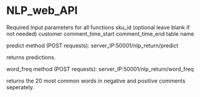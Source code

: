 # NLP_web_API


Required Input parameters for all functions 
sku_id (optional leave blank if not needed)
customer 
comment_time_start
comment_time_end
table name

predict method (POST requests): server_IP:50001/nlp_return/predict

returns predictions.


word_freq method (POST requests): server_IP:50001/nlp_return/word_freq

returns the 20 most common words in negative and positive comments seperately.
